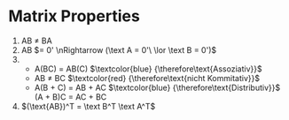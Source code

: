 # Matrix Properties

1. AB $\neq$ BA
2. AB $= 0' \nRightarrow (\text A = 0'\ \lor \text B = 0')$
3. 
    - A(BC) = AB(C) $\textcolor{blue} {\therefore\text{Assoziativ}}$
    - AB $\neq$ BC $\textcolor{red} {\therefore\text{nicht Kommitativ}}$
    - A(B + C) = AB + AC $\textcolor{blue} {\therefore\text{Distributiv}}$ \
      (A + B)C = AC + BC 
4. $(\text{AB})^T = \text B^T \text A^T$

